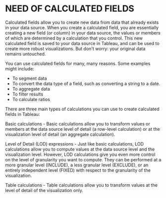 # NEED OF CALCULATED FIELDS

Calculated fields allow you to create new data from data that already exists in your data source. When you create a calculated field, you are essentially creating a new field (or column) in your data source, the values or members of which are determined by a calculation that you control. This new calculated field is saved to your data source in Tableau, and can be used to create more robust visualizations. But don't worry: your original data remains untouched.

You can use calculated fields for many, many reasons. Some examples might include:
- To segment data
- To convert the data type of a field, such as converting a string to a date.
- To aggregate data
- To filter results
- To calculate ratios

There are three main types of calculations you can use to create calculated fields in Tableau:

Basic calculations - Basic calculations allow you to transform values or members at the data source level of detail (a row-level calculation) or at the visualization level of detail (an aggregate calculation).

Level of Detail (LOD) expressions - Just like basic calculations, LOD calculations allow you to compute values at the data source level and the visualization level. However, LOD calculations give you even more control on the level of granularity you want to compute. They can be performed at a more granular level (INCLUDE), a less granular level (EXCLUDE), or an entirely independent level (FIXED) with respect to the granularity of the visualization.

Table calculations - Table calculations allow you to transform values at the level of detail of the visualization only. 


